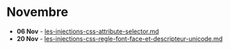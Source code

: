 # Novembre

* **06 Nov** - [les-injections-css-attribute-selector.md](les-injections-css-attribute-selector.md "mention")
* **20 Nov** - [les-injections-css-regle-font-face-et-descripteur-unicode.md](les-injections-css-regle-font-face-et-descripteur-unicode.md "mention")
